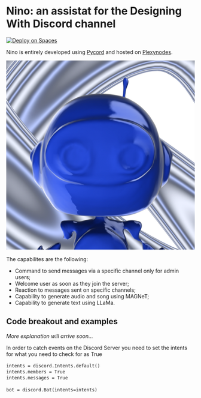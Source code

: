 # Nino: an assistat for the Designing With Discord channel
[![Deploy on Spaces](https://huggingface.co/datasets/huggingface/badges/resolve/main/deploy-on-spaces-md.svg)](https://huggingface.co/spaces/zumat/ninoBot)

Nino is entirely developed using [Pycord](https://docs.pycord.dev/) and hosted on [Plexynodes](https://client.pylexnodes.net/).

![ninobot](https://raw.githubusercontent.com/zumatt/ninoBot/main/assets/ninoBotAvatar.jpg)

The capabilites are the following:
  - Command to send messages via a specific channel only for admin users;
  - Welcome user as soon as they join the server;
  - Reaction to messages sent on specific channels;
  - Capability to generate audio and song using MAGNeT;
  - Capability to generate text using LLaMa.

## Code breakout and examples
_More explanation will arrive soon..._

In order to catch events on the Discord Server you need to set the intents for what you need to check for as True
```
intents = discord.Intents.default()
intents.members = True
intents.messages = True

bot = discord.Bot(intents=intents)
```

